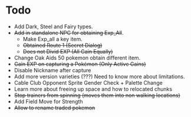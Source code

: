 # Todo

- Add Dark, Steel and Fairy types.
- ~~Add in standalone NPC for obtaining Exp_All~~.
	- Make Exp_all a key item.
	- ~~Obtained Route 1 (Secret Dialog)~~
	- ~~Does not Divid EXP (All Gain Equally)~~
- Change Oak Aids 50 pokemon obtain different item.
- ~~Gain EXP on capturing a Pokémon (Only Active Gains)~~
- Disable Nickname after capture
- Add more version varieties (???) Need to know more about limitations.
- Cable Club Opponent Sprite Gender Check + Palette Change
- Learn more about freeing up space and how to relocated chunks
- ~~Stop trainers from spinning (moves them into non walking locations)~~
- Add Field Move for Strength
- ~~Allow to rename traded pokemon~~

